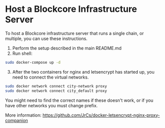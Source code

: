 # Host a Blockcore Infrastructure Server

To host a Blockcore infrastructure server that runs a single chain, or multiple, you can use these instructions.

1. Perform the setup described in the main README.md
2. Run shell:

```sh
sudo docker-compose up -d
``` 

3. After the two containers for nginx and letsencrypt has started up, you need to connect the virtual networks.

```sh
sudo docker network connect city-network proxy
sudo docker network connect city_default proxy
``` 

You might need to find the correct names if these doesn't work, or if you have other networks you must change prefix.

More information: https://github.com/JrCs/docker-letsencrypt-nginx-proxy-companion



